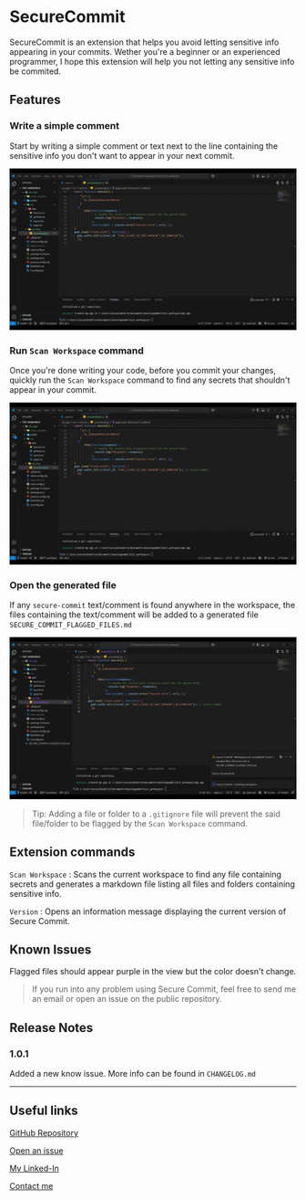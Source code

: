 # SecureCommit

SecureCommit is an extension that helps you avoid letting sensitive info appearing in your commits. Wether you're a beginner or an experienced programmer, I hope this extension will help you not letting any sensitive info be commited.

## Features

### Write a simple comment

Start by writing a simple comment or text next to the line containing the sensitive info you don't want to appear in your next commit.

![Write a comment](images/step1.gif)

### Run `Scan Workspace` command

Once you're done writing your code, before you commit your changes, quickly run the `Scan Workspace` command to find any secrets that shouldn't appear in your commit.

![Scan Workspace](images/step2.gif)

### Open the generated file

If any `secure-commit` text/comment is found anywhere in the workspace, the files containing the text/comment will be added to a generated file `SECURE_COMMIT_FLAGGED_FILES.md`

![Opening generated file](images/step3.gif)

> Tip: Adding a file or folder to a `.gitignore` file will prevent the said file/folder to be flagged by the `Scan Workspace` command.

## Extension commands

`Scan Workspace` : Scans the current workspace to find any file containing secrets and generates a markdown file listing all files and folders containing sensitive info.

`Version` : Opens an information message displaying the current version of Secure Commit.

## Known Issues

Flagged files should appear purple in the view but the color doesn't change.

> If you run into any problem using Secure Commit, feel free to send me an email or open an issue on the public repository.

## Release Notes

### 1.0.1

Added a new know issue. More info can be found in `CHANGELOG.md`

---

## Useful links

[GitHub Repository](https://github.com/Enzoait/SecureCommit)

[Open an issue](https://github.com/Enzoait/SecureCommit/issues/new)

[My Linked-In](https://www.linkedin.com/in/enzo-ait-yakoub-a19254231/)

[Contact me](mailto:enzo.aityakoub@gmail.com)